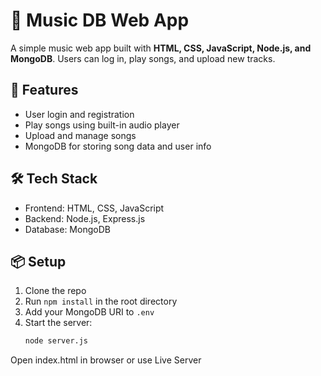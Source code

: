 # 🎵 Music DB Web App

A simple music web app built with **HTML, CSS, JavaScript, Node.js, and MongoDB**. Users can log in, play songs, and upload new tracks.

## 🚀 Features
- User login and registration
- Play songs using built-in audio player
- Upload and manage songs
- MongoDB for storing song data and user info

## 🛠️ Tech Stack
- Frontend: HTML, CSS, JavaScript
- Backend: Node.js, Express.js
- Database: MongoDB

## 📦 Setup

1. Clone the repo
2. Run `npm install` in the root directory
3. Add your MongoDB URI to `.env`
4. Start the server:
   ```bash
   node server.js
Open index.html in browser or use Live Server



